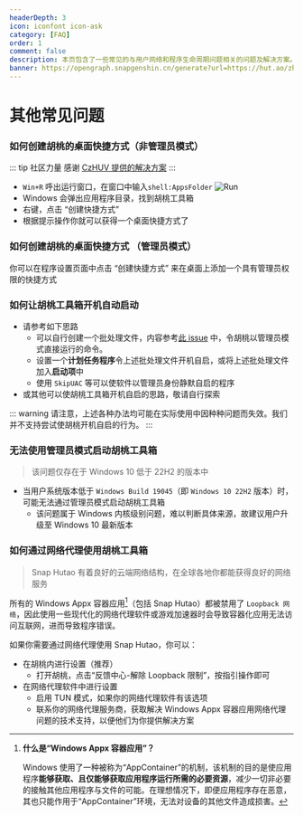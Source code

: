 ```yaml
---
headerDepth: 3
icon: iconfont icon-ask
category: [FAQ]
order: 1
comment: false
description: 本页包含了一些常见的与用户网络和程序生命周期问题相关的问题及解决方案。
banner: https://opengraph.snapgenshin.cn/generate?url=https://hut.ao/zh/advanced/faq.html&has_description=False
---
```


# 其他常见问题

### 如何创建胡桃的桌面快捷方式（非管理员模式）

::: tip 社区力量
感谢 [CzHUV 提供的解决方案](https://github.com/DGP-Studio/Snap.Hutao.Docs/issues/12)
:::

- `Win+R` 呼出运行窗口，在窗口中输入`shell:AppsFolder`
  ![Run](https://img.alicdn.com/imgextra/i3/1797064093/O1CN01Jj8c6i1g6du728e5A_!!1797064093.png_.webp)
- Windows 会弹出应用程序目录，找到胡桃工具箱
- 右键，点击 “创建快捷方式”
- 根据提示操作你就可以获得一个桌面快捷方式了

### 如何创建胡桃的桌面快捷方式 （管理员模式）

你可以在程序设置页面中点击 “创建快捷方式” 来在桌面上添加一个具有管理员权限的快捷方式

### 如何让胡桃工具箱开机自动启动

- 请参考如下思路
  - 可以自行创建一个批处理文件，内容参考[此 issue](https://github.com/DGP-Studio/Snap.Hutao/issues/184) 中，令胡桃以管理员模式直接运行的命令。
  - 设置一个**计划任务程序**令上述批处理文件开机自启，或将上述批处理文件加入**启动项**中
  - 使用 `SkipUAC` 等可以使软件以管理员身份静默自启的程序
- 或其他可以使胡桃工具箱开机自启的思路，敬请自行探索

::: warning
请注意，上述各种办法均可能在实际使用中因种种问题而失效。我们并不支持尝试使胡桃开机自启的行为。
:::

### 无法使用管理员模式启动胡桃工具箱

> 该问题仅存在于 Windows 10 低于 22H2 的版本中

- 当用户系统版本低于 `Windows Build 19045`（即 `Windows 10 22H2` 版本）时，可能无法通过管理员模式启动胡桃工具箱
  - 该问题属于 Windows 内核级别问题，难以判断具体来源，故建议用户升级至 Windows 10 最新版本

### 如何通过网络代理使用胡桃工具箱

> Snap Hutao 有着良好的云端网络结构，在全球各地你都能获得良好的网络服务

所有的 Windows Appx 容器应用[^loopback]（包括 Snap Hutao）都被禁用了 `Loopback 网络`，因此使用一些现代化的网络代理软件或游戏加速器时会导致容器化应用无法访问互联网，进而导致程序错误。

如果你需要通过网络代理使用 Snap Hutao，你可以：

- 在胡桃内进行设置（推荐）
  - 打开胡桃，点击“反馈中心-解除 Loopback 限制”，按指引操作即可
- 在网络代理软件中进行设置
  - 启用 TUN 模式，如果你的网络代理软件有该选项
  - 联系你的网络代理服务商，获取解决 Windows Appx 容器应用网络代理问题的技术支持，以便他们为你提供解决方案

[^loopback]: **什么是“Windows Appx 容器应用”？**

    Windows 使用了一种被称为“AppContainer”的机制，该机制的目的是使应用程序**能够获取、且仅能够获取应用程序运行所需的必要资源**，减少一切非必要的接触其他应用程序与文件的可能。在理想情况下，即便应用程序存在恶意，其也只能作用于“AppContainer”环境，无法对设备的其他文件造成损害。
